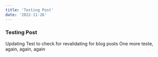 ```yaml
---
title: 'Testing Post'
date: '2022-11-26'
---
```


### Testing Post

Updating Test to check for revalidating for blog posts
One more teste, again, again, again
